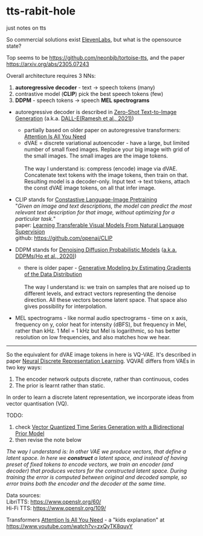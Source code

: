 # tts-rabit-hole
just notes on tts


So commercial solutions exist [ElevenLabs](https://docs.elevenlabs.io/welcome/introduction), but what is the opensource state?

Top seems to be https://github.com/neonbjb/tortoise-tts, and the paper https://arxiv.org/abs/2305.07243

Overall architecture requires 3 NNs:
1. **autoregressive decoder** - text &rarr; speech tokens (many)
2. contrastive model (**CLIP**) pick the best speech tokens (few)
3. **DDPM** - speech tokens &rarr; speech **MEL spectrograms**

* autoregressive decoder is described in [Zero-Shot Text-to-Image Generation](https://arxiv.org/abs/2102.12092) (a.k.a. [DALL-E(Ramesh et al., 2021)](https://github.com/openai/DALL-E))
  * partially based on older paper on autoregressive transformers: [Attention Is All You Need](https://arxiv.org/abs/1706.03762)
  * dVAE = discrete variational autoencoder - have a large, but limited number of small fixed images. Replace your big image with grid of the small images. The small images are the image tokens.\
  \
  The way I understand is: compress (encode) image via dVAE. Concatenate text tokens with the image tokens, then train on that. Resulting model is a decoder-only. Input text &rarr; text tokens, attach the const dVAE image tokens, on all that infer image.
  
  
* CLIP stands for [Constastive Language-Image Pretraining](https://openai.com/research/clip)\
    "_Given an image and text descriptions, the model can predict the most relevant text description for that image, without optimizing for a particular task._"\
    paper: [Learning Transferable Visual Models From Natural Language Supervision](https://arxiv.org/abs/2103.00020)\
    github: https://github.com/openai/CLIP
* DDPM stands for [Denoising Diffusion Probabilistic Models](https://hojonathanho.github.io/diffusion/) ([a.k.a. DDPMs(Ho et al., 2020)](https://arxiv.org/abs/2006.11239))
  * there is older paper - [Generative Modeling by Estimating Gradients of the Data Distribution](https://arxiv.org/abs/1907.05600)\
  \
  The way I understand is: we train on samples that are noised up to different levels, and extract vectors representing the denoise direction. All these vectors become latent space. That space also gives possibility for interpolation.

* MEL spectrograms - like normal audio spectrograms - time on x axis, frequency on y, color heat for intensity (dBFS), but frequency in Mel, rather than kHz. 1 Mel = 1 kHz but Mel is logarithmic, so has better resolution on low frequencies, and also matches how we hear.  

---

So the equivalent for dVAE image tokens in here is VQ-VAE. It's described in paper [Neural Discrete Representation Learning](https://arxiv.org/abs/1711.00937). 
VQVAE differs from VAEs in two key ways: 
1. The encoder network outputs discrete, rather than continuous, codes
2. The prior is learnt rather than static. 

In order to learn a discrete latent representation, we incorporate ideas from vector quantisation (VQ).

TODO:
1. check [Vector Quantized Time Series Generation with a Bidirectional Prior Model](https://arxiv.org/abs/2303.04743)
2. then revise the note below






_The way I understand is: In other VAE we produce vectors, that define a latent space. 
In here we **construct** a latent space, and instead of having preset of fixed tokens to encode vectors,
we train an encoder (and decoder) that produces vectors for the constructed latent space. 
During training the error is computed between original and decoded sample, 
so error trains both the encoder and the decoder at the same time._  


Data sources:\
LibriTTS:  https://www.openslr.org/60/ \
Hi-Fi TTS: https://www.openslr.org/109/


Transformers
[Attention Is All You Need](https://arxiv.org/pdf/1706.03762.pdf) - a "kids explanation" at https://www.youtube.com/watch?v=zxQyTK8quyY
